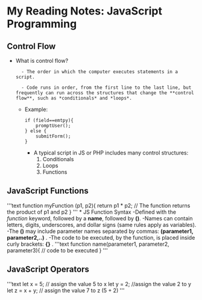 # My Reading Notes: JavaScript Programming

## Control Flow

* What is control flow?

        - The order in which the computer executes statements in a script.

        - Code runs in order, from the first line to the last line, but frequently can run across the structures that change the **control flow**, such as *conditionals* and *loops*.  

  * Example:

    ~~~
    if (field==emtpy){
        promptUser();
    } else {
        submitForm();
    }
    ~~~

    * A typical script in JS or PHP includes  many control structures:
        1. Conditionals
        2. Loops
        3. Functions

## JavaScript Functions

'''text
    function myFunction (p1, p2){
        return p1 * p2;  // The function returns the product of p1 and p2
    }
'''
    * JS Function Syntax
        -Defined with the *function* keyword, followed by a **name**, followed by **()**.
        -Names can contain letters, digits, underscores, and dollar signs (same rules apply as variables).
        -The **()** may include parameter names separated by commas: **(parameter1, parameter2,..)** .
        -The code to be executed, by the function, is placed inside curly brackets: **{}** .
'''text
    function name(parameter1, parameter2, parameter3){
        // code to be executed
    }
'''

## JavaScript Operators

'''text
    let x = 5;  // assign the value 5 to x
    let y = 2;  //assign the value 2 to y
    let z = x + y;  // assign the value 7 to z (5 + 2)
'''